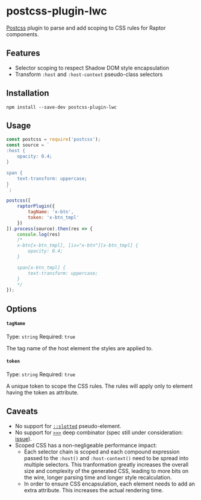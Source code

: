 # postcss-plugin-lwc

[Postcss](https://github.com/postcss/postcss) plugin to parse and add scoping to CSS rules for Raptor components.

## Features

* Selector scoping to respect Shadow DOM style encapsulation
* Transform `:host` and `:host-context` pseudo-class selectors

## Installation

```
npm install --save-dev postcss-plugin-lwc
```

## Usage

```js
const postcss = require('postcss');
const source = `
:host {
    opacity: 0.4;
}

span {
    text-transform: uppercase;
}
`;

postcss([
    raptorPlugin({
        tagName: 'x-btn',
        token: 'x-btn_tmpl'
    })
]).process(source).then(res => {
    console.log(res)
    /*
    x-btn[x-btn_tmpl], [is="x-btn"][x-btn_tmpl] {
        opacity: 0.4;
    }

    span[x-btn_tmpl] {
        text-transform: uppercase;
    }
    */
});
```

## Options

#### `tagName`

Type: `string`
Required: `true`

The tag name of the host element the styles are applied to.

#### `token`

Type: `string`
Required: `true`

A unique token to scope the CSS rules. The rules will apply only to element having the token as attribute.


## Caveats

* No support for [`::slotted`](https://drafts.csswg.org/css-scoping/#slotted-pseudo) pseudo-element.
* No support for [`>>>`](https://drafts.csswg.org/css-scoping/#deep-combinator) deep combinator (spec still under consideration: [issue](https://github.com/w3c/webcomponents/issues/78)).
* Scoped CSS has a non-negligeable performance impact:
    * Each selector chain is scoped and each compound expression passed to the `:host()` and `:host-context()` need to be spread into multiple selectors. This tranformation greatly increases the overall size and complexity of the generated CSS, leading to more bits on the wire, longer parsing time and longer style recalculation.
    * In order to ensure CSS encapsulation, each element needs to add an extra attribute. This increases the actual rendering time.
